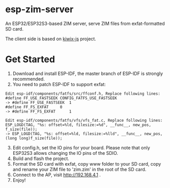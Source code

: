 # esp-zim-server

An ESP32/ESP32S3-based ZIM server, serve ZIM files from exfat-formatted SD card.

The client side is based on [kiwix-js](https://github.com/kiwix/kiwix-js) project.

# Get Started
1. Download and install ESP-IDF, the master branch of ESP-IDF is strongly recommended.
2. You need to patch ESP-IDF to support exfat: 
```
Edit esp-idf/components/fatfs/src/ffconf.h, Replace following lines:
#define FF_USE_FASTSEEK	CONFIG_FATFS_USE_FASTSEEK 
-> #define FF_USE_FASTSEEK	1
#define FF_FS_EXFAT		0 
-> #define FF_FS_EXFAT		1

Edit esp-idf/components/fatfs/vfs/vfs_fat.c, Replace following lines:
ESP_LOGD(TAG, "%s: offset=%ld, filesize:=%d", __func__, new_pos, f_size(file)); 
-> ESP_LOGD(TAG, "%s: offset=%ld, filesize:=%lld", __func__, new_pos, (long long)f_size(file));
```
3. Edit config.h, set the IO pins for your board. Please note that only ESP32S3 allows changing the IO pins of the SDIO.
4. Build and flash the project.
5. Format the SD card with exfat, copy www folder to your SD card, copy and rename your ZIM file to 'zim.zim' in the root of the SD card.
6. Connect to the AP, visit http://192.168.4.1 .
7. Enjoy!
